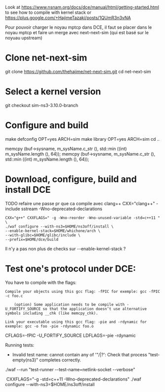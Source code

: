 
Look at https://www.nsnam.org/docs/dce/manual/html/getting-started.html to see how to compile with kernel stack or 
https://plus.google.com/+HajimeTazaki/posts/1QUmR3n3vNA


Pour pouvoir charger le noyau mptcp dans DCE, il faut se placer dans le noyau mptcp et faire un merge
avec next-next-sim (qui est basé sur le noyuau upstream)
# Clone net-next-sim
git clone https://github.com/thehajime/net-next-sim.git
cd net-next-sim
# Select a kernel version
git checkout sim-ns3-3.10.0-branch
# Configure and build
make defconfig OPT=yes ARCH=sim
make library OPT=yes ARCH=sim
cd ..

memcpy (buf->sysname, m_sysName.c_str (), std::min ((int) m_sysName.length (), 64));
memcpy (buf->sysname, m_sysName.c_str (), std::min ((int) m_sysName.length (), 64));

# Download, configure, build and install DCE

TODO refaire une passe pr que ca compile avec clang++
CXX="clang++"
-include sstream
-Wno-deprecated-declarations
```
CXX="g++" CXXFLAGS=" -g -Wno-reorder -Wno-unused-variable -std=c++11 " \
./waf configure --with-ns3=$HOME/ns3off/install \
--enable-kernel-stack=$HOME/whichone/arch \
--with-glibc=$HOME/glibc/include \
--prefix=$HOME/dce/build
```


Il n'y a pas non plus de checks sur --enable-kernel-stack ?


# Test one's protocol under DCE:


You have to compile with the flags:

    Compile your objects using this gcc flag: -fPIC for exemple: gcc -fPIC -c foo.c

        (option) Some application needs to be compile with -U_FORTIFY_SOURCE so that the application doesn’t use alternative symbols including __chk (like memcpy_chk).

    Link your executable using this gcc flag: -pie and -rdynamic for exemple: gcc -o foo -pie -rdynamic foo.o

CFLAGS=-fPIC -U_FORTIFY_SOURCE LDFLAGS=-pie -rdynamic


Running tests:
- Invalid test name: cannot contain any of '"/\|?': Check that process "test-empty(ns3)" completes correctly.

./waf --run "test-runner --test-name=netlink-socket --verbose"


 CXXFLAGS="-g -std=c++11 -Wno-deprecated-declarations" ./waf configure --with-ns3=$HOME/ns3off/install
